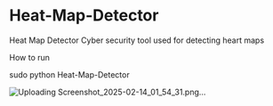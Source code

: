 # Heat-Map-Detector
Heat Map Detector Cyber security tool used for detecting heart maps

How to run 

sudo python Heat-Map-Detector

![Uploading Screenshot_2025-02-14_01_54_31.png…]()


